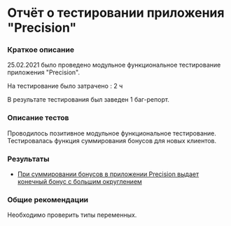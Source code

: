 # Отчёт о тестировании приложения "Precision"

### Краткое описание

25.02.2021 было проведено модульное функциональное тестирование приложения "Precision".

На тестирование было затрачено : 2 ч

В результате тестирования был заведен 1 баг-репорт.

### Описание тестов

Проводилось позитивное модульное функциональное тестирование. Тестировалась функция суммирования бонусов для новых клиентов.


### Результаты
* [При суммировании бонусов в приложении Precision выдает конечный бонус с большим округлением](https://github.com/sgul554/java-1.2-task2/issues/1)
### Общие рекомендации
Необходимо проверить типы переменных.